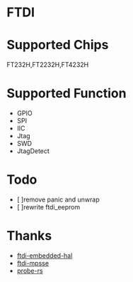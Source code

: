 # FTDI
# Supported Chips
FT232H,FT2232H,FT4232H
# Supported Function
- GPIO
- SPI
- IIC
- Jtag
- SWD
- JtagDetect
# Todo
- [ ]remove panic and unwrap
- [ ]rewrite ftdi_eeprom
# Thanks
- [ftdi-embedded-hal](https://github.com/ftdi-rs/ftdi-embedded-hal)
- [ftdi-mpsse](https://github.com/ftdi-rs/ftdi-mpsse)
- [probe-rs](https://github.com/probe-rs/probe-rs/tree/master/probe-rs/src/probe/ftdi/ftdaye)
